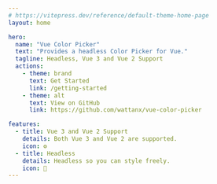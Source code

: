 ```yaml
---
# https://vitepress.dev/reference/default-theme-home-page
layout: home

hero:
  name: "Vue Color Picker"
  text: "Provides a headless Color Picker for Vue."
  tagline: Headless, Vue 3 and Vue 2 Support
  actions:
    - theme: brand
      text: Get Started
      link: /getting-started
    - theme: alt
      text: View on GitHub
      link: https://github.com/wattanx/vue-color-picker

features:
  - title: Vue 3 and Vue 2 Support
    details: Both Vue 3 and Vue 2 are supported.
    icon: ⚙️
  - title: Headless
    details: Headless so you can style freely.
    icon: 🔌
---
```

